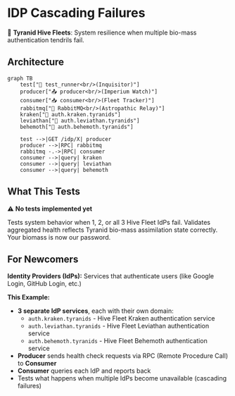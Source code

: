 # IDP Cascading Failures

🦂 **Tyranid Hive Fleets**: System resilience when multiple bio-mass authentication tendrils fail.

## Architecture

```mermaid
graph TB
    test["🧪 test_runner<br/>(Inquisitor)"]
    producer["📤 producer<br/>(Imperium Watch)"]
    consumer["📥 consumer<br/>(Fleet Tracker)"]
    rabbitmq["🐰 RabbitMQ<br/>(Astropathic Relay)"]
    kraken["👾 auth.kraken.tyranids"]
    leviathan["👾 auth.leviathan.tyranids"]
    behemoth["👾 auth.behemoth.tyranids"]

    test -->|GET /idp/X| producer
    producer -->|RPC| rabbitmq
    rabbitmq -.->|RPC| consumer
    consumer -->|query| kraken
    consumer -->|query| leviathan
    consumer -->|query| behemoth
```

## What This Tests

⚠️ **No tests implemented yet**

Tests system behavior when 1, 2, or all 3 Hive Fleet IdPs fail. Validates aggregated health reflects Tyranid bio-mass assimilation state correctly. Your biomass is now our password.

## For Newcomers

**Identity Providers (IdPs):** Services that authenticate users (like Google Login, GitHub Login, etc.)

**This Example:**

- **3 separate IdP services**, each with their own domain:
  - `auth.kraken.tyranids` - Hive Fleet Kraken authentication service
  - `auth.leviathan.tyranids` - Hive Fleet Leviathan authentication service
  - `auth.behemoth.tyranids` - Hive Fleet Behemoth authentication service
- **Producer** sends health check requests via RPC (Remote Procedure Call) to **Consumer**
- **Consumer** queries each IdP and reports back
- Tests what happens when multiple IdPs become unavailable (cascading failures)
